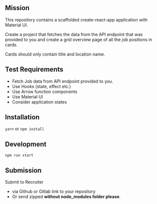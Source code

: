 ## Mission

This repository contains a scaffolded create-react-app application with Material UI.

Create a project that fetches the data from the API endpoint that was provided to you and create a grid overview page of all the job positions in cards.

Cards should only contain title and location name.

## Test Requirements
- Fetch Job data from API endpoint provided to you.
- Use Hooks (state, effect etc.)
- Use Arrow function components
- Use Material UI
- Consider application states

## Installation

`yarn` or `npm install`

## Development

`npm run start`

## Submission

Submit to Recruiter
- via Github or Gitlab link to your repository
- Or send zipped **without node_modules folder please**.
